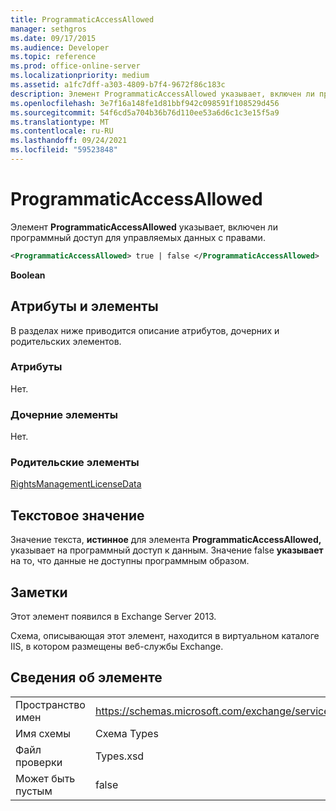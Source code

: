 ```yaml
---
title: ProgrammaticAccessAllowed
manager: sethgros
ms.date: 09/17/2015
ms.audience: Developer
ms.topic: reference
ms.prod: office-online-server
ms.localizationpriority: medium
ms.assetid: a1fc7dff-a303-4809-b7f4-9672f86c183c
description: Элемент ProgrammaticAccessAllowed указывает, включен ли программный доступ для управляемых данных с правами.
ms.openlocfilehash: 3e7f16a148fe1d81bbf942c098591f108529d456
ms.sourcegitcommit: 54f6cd5a704b36b76d110ee53a6d6c1c3e15f5a9
ms.translationtype: MT
ms.contentlocale: ru-RU
ms.lasthandoff: 09/24/2021
ms.locfileid: "59523848"
---
```

# <a name="programmaticaccessallowed"></a>ProgrammaticAccessAllowed

Элемент **ProgrammaticAccessAllowed** указывает, включен ли программный доступ для управляемых данных с правами. 
  
```XML
<ProgrammaticAccessAllowed> true | false </ProgrammaticAccessAllowed>
```

 **Boolean**
## <a name="attributes-and-elements"></a>Атрибуты и элементы

В разделах ниже приводится описание атрибутов, дочерних и родительских элементов.
  
### <a name="attributes"></a>Атрибуты

Нет.
  
### <a name="child-elements"></a>Дочерние элементы

Нет.
  
### <a name="parent-elements"></a>Родительские элементы

[RightsManagementLicenseData](rightsmanagementlicensedata.md)
  
## <a name="text-value"></a>Текстовое значение

Значение текста, **истинное** для элемента **ProgrammaticAccessAllowed,** указывает на программный доступ к данным. Значение false **указывает** на то, что данные не доступны программным образом. 
  
## <a name="remarks"></a>Заметки

Этот элемент появился в Exchange Server 2013.
  
Схема, описывающая этот элемент, находится в виртуальном каталоге IIS, в котором размещены веб-службы Exchange.
  
## <a name="element-information"></a>Сведения об элементе

|||
|:-----|:-----|
|Пространство имен  <br/> |https://schemas.microsoft.com/exchange/services/2006/types  <br/> |
|Имя схемы  <br/> |Схема Types  <br/> |
|Файл проверки  <br/> |Types.xsd  <br/> |
|Может быть пустым  <br/> |false  <br/> |
   

